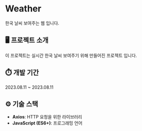 # Weather
한국 날씨 보여주는 웹 입니다.

## 🖥️ 프로젝트 소개
이 프로젝트는 실시간 한국 날씨 보여주기 위해 만들어진 프로젝트 입니다.

## ⏱️ 개발 기간
2023.08.11 ~ 2023.08.11

## ⚙️ 기술 스택
- **Axios**: HTTP 요청을 위한 라이브러리
- **JavaScript (ES6+)**: 프로그래밍 언어





